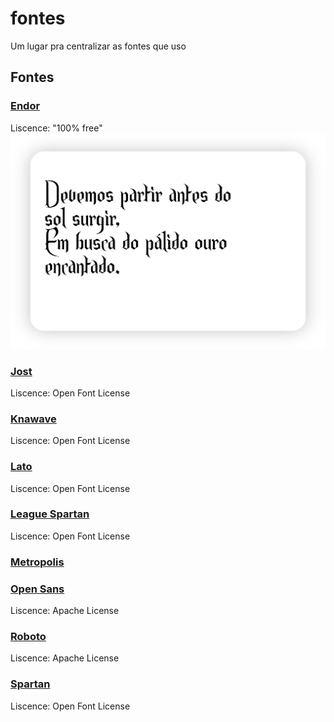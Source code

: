 # fontes

Um lugar pra centralizar as fontes que uso

## Fontes

### [Endor](https://www.dafont.com/endor.font) 

Liscence: "100% free"
![Endor Preview](img/endor.png)

### [Jost](https://fonts.google.com/specimen/Jost)

Liscence: Open Font License

### [Knawave](https://github.com/theleagueof/knewave) 

Liscence: Open Font License

### [Lato](https://fonts.google.com/specimen/Lato?query=La)

Liscence: Open Font License

### [League Spartan](https://github.com/theleagueof/league-spartan)

Liscence: Open Font License

### [Metropolis](https://github.com/chrismsimpson/Metropolis)

### [Open Sans](https://fonts.google.com/specimen/Open+Sans?query=Open)

Liscence: Apache License

### [Roboto](https://fonts.google.com/specimen/Roboto?query=Roboto)

Liscence: Apache License

### [Spartan](https://fonts.google.com/specimen/Spartan?query=Spa)

Liscence: Open Font License
